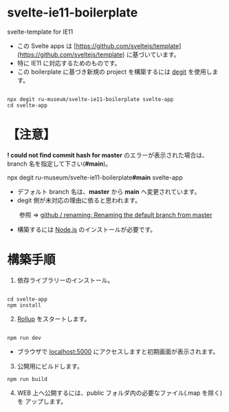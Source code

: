 # svelte-ie11-boilerplate
svelte-template for IE11 

- この Svelte apps は [https://github.com/sveltejs/template](https://github.com/sveltejs/template) に基づいています。
- 特に IE11 に対応するためのものです。
- この boilerplate に基づき新規の project を構築するには [degit](https://github.com/Rich-Harris/degit) を使用します。

```

npx degit ru-museum/svelte-ie11-boilerplate svelte-app
cd svelte-app

```

# 【注意】
**! could not find commit hash for master** のエラーが表示された場合は、branch 名を指定して下さい(**#main**)。

npx degit ru-museum/svelte-ie11-boilerplate<strong>#main</strong> svelte-app

- デフォルト branch 名は、**master** から **main** へ変更されています。
- degit 側が未対応の理由に依ると思われます。

　　参照 ⇒ [github / renaming: Renaming the default branch from master](https://github.com/github/renaming)

- 構築するには [Node.js](https://nodejs.org/) のインストールが必要です。


# 構築手順

1. 依存ライブラリーのインストール。

```

cd svelte-app
npm install

```

2. [Rollup](https://rollupjs.org/) をスタートします。

```

npm run dev

```

- ブラウザで [localhost:5000](http://localhost:5000/) にアクセスしますと初期画面が表示されます。

3. 公開用にビルドします。

```
npm run build

```

4. WEB 上へ公開するには、public フォルダ内の必要なファイル(.map を除く)を アップします。

